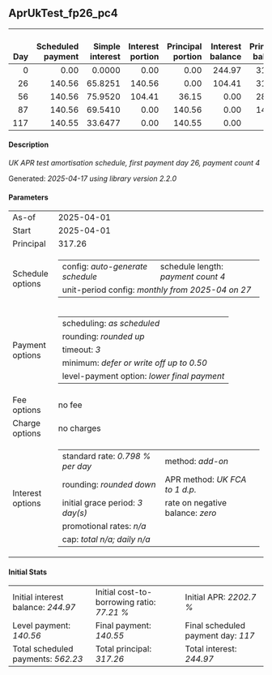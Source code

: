 <h2>AprUkTest_fp26_pc4</h2>
<table>
    <thead style="vertical-align: bottom;">
        <th style="text-align: right;">Day</th>
        <th style="text-align: right;">Scheduled payment</th>
        <th style="text-align: right;">Simple interest</th>
        <th style="text-align: right;">Interest portion</th>
        <th style="text-align: right;">Principal portion</th>
        <th style="text-align: right;">Interest balance</th>
        <th style="text-align: right;">Principal balance</th>
        <th style="text-align: right;">Total simple interest</th>
        <th style="text-align: right;">Total interest</th>
        <th style="text-align: right;">Total principal</th>
    </thead>
    <tr style="text-align: right;">
        <td class="ci00">0</td>
        <td class="ci01" style="white-space: nowrap;">0.00</td>
        <td class="ci02">0.0000</td>
        <td class="ci03">0.00</td>
        <td class="ci04">0.00</td>
        <td class="ci05">244.97</td>
        <td class="ci06">317.26</td>
        <td class="ci07">0.0000</td>
        <td class="ci08">0.00</td>
        <td class="ci09">0.00</td>
    </tr>
    <tr style="text-align: right;">
        <td class="ci00">26</td>
        <td class="ci01" style="white-space: nowrap;">140.56</td>
        <td class="ci02">65.8251</td>
        <td class="ci03">140.56</td>
        <td class="ci04">0.00</td>
        <td class="ci05">104.41</td>
        <td class="ci06">317.26</td>
        <td class="ci07">65.8251</td>
        <td class="ci08">140.56</td>
        <td class="ci09">0.00</td>
    </tr>
    <tr style="text-align: right;">
        <td class="ci00">56</td>
        <td class="ci01" style="white-space: nowrap;">140.56</td>
        <td class="ci02">75.9520</td>
        <td class="ci03">104.41</td>
        <td class="ci04">36.15</td>
        <td class="ci05">0.00</td>
        <td class="ci06">281.11</td>
        <td class="ci07">141.7771</td>
        <td class="ci08">244.97</td>
        <td class="ci09">36.15</td>
    </tr>
    <tr style="text-align: right;">
        <td class="ci00">87</td>
        <td class="ci01" style="white-space: nowrap;">140.56</td>
        <td class="ci02">69.5410</td>
        <td class="ci03">0.00</td>
        <td class="ci04">140.56</td>
        <td class="ci05">0.00</td>
        <td class="ci06">140.55</td>
        <td class="ci07">211.3181</td>
        <td class="ci08">244.97</td>
        <td class="ci09">176.71</td>
    </tr>
    <tr style="text-align: right;">
        <td class="ci00">117</td>
        <td class="ci01" style="white-space: nowrap;">140.55</td>
        <td class="ci02">33.6477</td>
        <td class="ci03">0.00</td>
        <td class="ci04">140.55</td>
        <td class="ci05">0.00</td>
        <td class="ci06">0.00</td>
        <td class="ci07">244.9658</td>
        <td class="ci08">244.97</td>
        <td class="ci09">317.26</td>
    </tr>
</table>
<h4>Description</h4>
<p><i>UK APR test amortisation schedule, first payment day 26, payment count 4</i></p>
<p>Generated: <i>2025-04-17 using library version 2.2.0</i></p>
<h4>Parameters</h4>
<table>
    <tr>
        <td>As-of</td>
        <td>2025-04-01</td>
    </tr>
    <tr>
        <td>Start</td>
        <td>2025-04-01</td>
    </tr>
    <tr>
        <td>Principal</td>
        <td>317.26</td>
    </tr>
    <tr>
        <td>Schedule options</td>
        <td>
            <table>
                <tr>
                    <td>config: <i>auto-generate schedule</i></td>
                    <td>schedule length: <i><i>payment count</i> 4</i></td>
                </tr>
                <tr>
                    <td colspan="2" style="white-space: nowrap;">unit-period config: <i>monthly from 2025-04 on 27</i></td>
                </tr>
            </table>
        </td>
    </tr>
    <tr>
        <td>Payment options</td>
        <td>
            <table>
                <tr>
                    <td>scheduling: <i>as scheduled</i></td>
                </tr>
                <tr>
                    <td>rounding: <i>rounded up</i></td>
                </tr>
                <tr>
                    <td>timeout: <i>3</i></td>
                </tr>
                <tr>
                    <td>minimum: <i>defer&nbsp;or&nbsp;write&nbsp;off&nbsp;up&nbsp;to&nbsp;0.50</i></td>
                </tr>
                <tr>
                    <td>level-payment option: <i>lower&nbsp;final&nbsp;payment</i></td>
                </tr>
            </table>
        </td>
    </tr>
    <tr>
        <td>Fee options</td>
        <td>no fee
        </td>
    </tr>
    <tr>
        <td>Charge options</td>
        <td>no charges
        </td>
    </tr>
    <tr>
        <td>Interest options</td>
        <td>
            <table>
                <tr>
                    <td>standard rate: <i>0.798 % per day</i></td>
                    <td>method: <i>add-on</i></td>
                </tr>
                <tr>
                    <td>rounding: <i>rounded down</i></td>
                    <td>APR method: <i>UK FCA to 1 d.p.</i></td>
                </tr>
                <tr>
                    <td>initial grace period: <i>3 day(s)</i></td>
                    <td>rate on negative balance: <i>zero</i></td>
                </tr>
                <tr>
                    <td colspan="2">promotional rates: <i><i>n/a</i></i></td>
                </tr>
                <tr>
                    <td colspan="2">cap: <i>total <i>n/a</i>; daily <i>n/a</i></td>
                </tr>
            </table>
        </td>
    </tr>
</table>
<h4>Initial Stats</h4>
<table>
    <tr>
        <td>Initial interest balance: <i>244.97</i></td>
        <td>Initial cost-to-borrowing ratio: <i>77.21 %</i></td>
        <td>Initial APR: <i>2202.7 %</i></td>
    </tr>
    <tr>
        <td>Level payment: <i>140.56</i></td>
        <td>Final payment: <i>140.55</i></td>
        <td>Final scheduled payment day: <i>117</i></td>
    </tr>
    <tr>
        <td>Total scheduled payments: <i>562.23</i></td>
        <td>Total principal: <i>317.26</i></td>
        <td>Total interest: <i>244.97</i></td>
    </tr>
</table>
